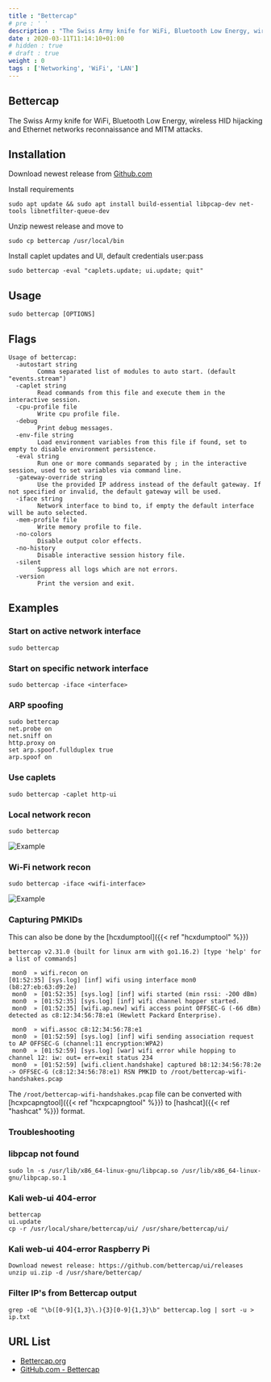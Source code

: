 ```yaml
---
title : "Bettercap"
# pre : ' '
description : "The Swiss Army knife for WiFi, Bluetooth Low Energy, wireless HID hijacking and Ethernet networks reconnaissance and MITM attacks."
date : 2020-03-11T11:14:10+01:00
# hidden : true
# draft : true
weight : 0
tags : ['Networking', 'WiFi', 'LAN']
---
```


## Bettercap

The Swiss Army knife for WiFi, Bluetooth Low Energy, wireless HID hijacking and Ethernet networks reconnaissance and MITM attacks.

## Installation

Download newest release from [Github.com](https://github.com/bettercap/bettercap/releases)

Install requirements

```plain
sudo apt update && sudo apt install build-essential libpcap-dev net-tools libnetfilter-queue-dev
```

Unzip newest release and move to

```plain
sudo cp bettercap /usr/local/bin
```

Install caplet updates and UI, default credentials user:pass

```plain
sudo bettercap -eval "caplets.update; ui.update; quit"
```

## Usage

```plain
sudo bettercap [OPTIONS]
```

## Flags

```plain
Usage of bettercap:
  -autostart string
        Comma separated list of modules to auto start. (default "events.stream")
  -caplet string
        Read commands from this file and execute them in the interactive session.
  -cpu-profile file
        Write cpu profile file.
  -debug
        Print debug messages.
  -env-file string
        Load environment variables from this file if found, set to empty to disable environment persistence.
  -eval string
        Run one or more commands separated by ; in the interactive session, used to set variables via command line.
  -gateway-override string
        Use the provided IP address instead of the default gateway. If not specified or invalid, the default gateway will be used.
  -iface string
        Network interface to bind to, if empty the default interface will be auto selected.
  -mem-profile file
        Write memory profile to file.
  -no-colors
        Disable output color effects.
  -no-history
        Disable interactive session history file.
  -silent
        Suppress all logs which are not errors.
  -version
        Print the version and exit.
```

## Examples

### Start on active network interface

```plain
sudo bettercap
```

### Start on specific network interface

```plain
sudo bettercap -iface <interface>
```

### ARP spoofing

```plain
sudo bettercap
net.probe on
net.sniff on
http.proxy on
set arp.spoof.fullduplex true
arp.spoof on
```

### Use caplets

```plain
sudo bettercap -caplet http-ui
```

### Local network recon

```plain
sudo bettercap
```

![Example](images/example-1.png)

### Wi-Fi network recon

```plain
sudo bettercap -iface <wifi-interface>
```

![Example](images/example-2.png)

### Capturing PMKIDs

This can also be done by the [hcxdumptool]({{< ref "hcxdumptool" %}})

```plain
bettercap v2.31.0 (built for linux arm with go1.16.2) [type 'help' for a list of commands]

 mon0  » wifi.recon on
[01:52:35] [sys.log] [inf] wifi using interface mon0 (b8:27:eb:63:d9:2e)
 mon0  » [01:52:35] [sys.log] [inf] wifi started (min rssi: -200 dBm)
 mon0  » [01:52:35] [sys.log] [inf] wifi channel hopper started.
 mon0  » [01:52:35] [wifi.ap.new] wifi access point OFFSEC-G (-66 dBm) detected as c8:12:34:56:78:e1 (Hewlett Packard Enterprise).

 mon0  » wifi.assoc c8:12:34:56:78:e1
 mon0  » [01:52:59] [sys.log] [inf] wifi sending association request to AP OFFSEC-G (channel:11 encryption:WPA2)
 mon0  » [01:52:59] [sys.log] [war] wifi error while hopping to channel 12: iw: out= err=exit status 234
 mon0  » [01:52:59] [wifi.client.handshake] captured b8:12:34:56:78:2e -> OFFSEC-G (c8:12:34:56:78:e1) RSN PMKID to /root/bettercap-wifi-handshakes.pcap
```

The `/root/bettercap-wifi-handshakes.pcap` file can be converted with [hcxpcapngtool]({{< ref "hcxpcapngtool" %}}) to [hashcat]({{< ref "hashcat" %}}) format.

### Troubleshooting

### libpcap not found

```plain
sudo ln -s /usr/lib/x86_64-linux-gnu/libpcap.so /usr/lib/x86_64-linux-gnu/libpcap.so.1
```

### Kali web-ui 404-error

```plain
bettercap
ui.update
cp -r /usr/local/share/bettercap/ui/ /usr/share/bettercap/ui/
```

### Kali web-ui 404-error Raspberry Pi

```plain
Download newest release: https://github.com/bettercap/ui/releases
unzip ui.zip -d /usr/share/bettercap/
```

### Filter IP's from Bettercap output

```plain
grep -oE "\b([0-9]{1,3}\.){3}[0-9]{1,3}\b" bettercap.log | sort -u > ip.txt
```

## URL List

- [Bettercap.org](https://www.bettercap.org/)
- [GitHub.com - Bettercap](https://github.com/bettercap/bettercap/)
